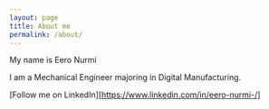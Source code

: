 ```yaml
---
layout: page
title: About me
permalink: /about/
---
```


My name is Eero Nurmi

I am a Mechanical Engineer majoring in Digital Manufacturing. 


[Follow me on LinkedIn][https://www.linkedin.com/in/eero-nurmi-/]
